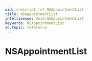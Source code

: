 ```yaml
---
uid: crmscript_ref_NSAppointmentList
title: NSAppointmentList
intellisense: Void.NSAppointmentList
keywords: NSAppointmentList
so.topic: reference
---
```


# NSAppointmentList
